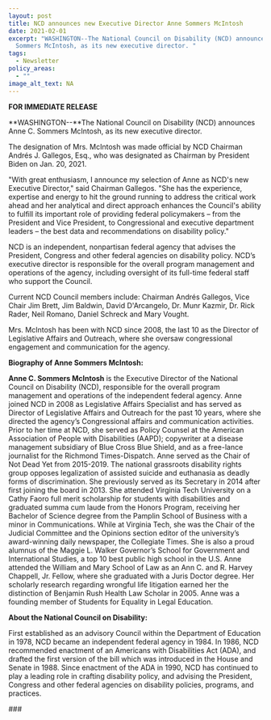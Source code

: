 ```yaml
---
layout: post
title: NCD announces new Executive Director Anne Sommers McIntosh
date: 2021-02-01
excerpt: "WASHINGTON--The National Council on Disability (NCD) announces Anne C.
  Sommers McIntosh, as its new executive director. "
tags:
  - Newsletter
policy_areas:
  - ""
image_alt_text: NA
---
```


**FOR IMMEDIATE RELEASE**

**WASHINGTON--**The National Council on Disability (NCD) announces Anne C. Sommers McIntosh, as its new executive director.

The designation of Mrs. McIntosh was made official by NCD Chairman Andrés J. Gallegos, Esq., who was designated as Chairman by President Biden on Jan. 20, 2021.

"With great enthusiasm, I announce my selection of Anne as NCD's new Executive Director," said Chairman Gallegos. "She has the experience, expertise and energy to hit the ground running to address the critical work ahead and her analytical and direct approach enhances the Council's ability to fulfill its important role of providing federal policymakers – from the President and Vice President, to Congressional and executive department leaders – the best data and recommendations on disability policy."

NCD is an independent, nonpartisan federal agency that advises the President, Congress and other federal agencies on disability policy. NCD’s executive director is responsible for the overall program management and operations of the agency, including oversight of its full-time federal staff who support the Council.

Current NCD Council members include: Chairman Andrés Gallegos, Vice Chair Jim Brett, Jim Baldwin, David D'Arcangelo, Dr. Munr Kazmir, Dr. Rick Rader, Neil Romano, Daniel Schreck and Mary Vought.

Mrs. McIntosh has been with NCD since 2008, the last 10 as the Director of Legislative Affairs and Outreach, where she oversaw congressional engagement and communication for the agency.

**Biography of Anne Sommers McIntosh:**

**Anne C. Sommers McIntosh** is the Executive Director of the National Council on Disability (NCD), responsible for the overall program management and operations of the independent federal agency. Anne joined NCD in 2008 as Legislative Affairs Specialist and has served as Director of Legislative Affairs and Outreach for the past 10 years, where she directed the agency’s Congressional affairs and communication activities. Prior to her time at NCD, she served as Policy Counsel at the American Association of People with Disabilities (AAPD); copywriter at a disease management subsidiary of Blue Cross Blue Shield, and as a free-lance journalist for the Richmond Times-Dispatch. Anne served as the Chair of Not Dead Yet from 2015-2019. The national grassroots disability rights group opposes legalization of assisted suicide and euthanasia as deadly forms of discrimination. She previously served as its Secretary in 2014 after first joining the board in 2013. She attended Virginia Tech University on a Cathy Faoro full merit scholarship for students with disabilities and graduated summa cum laude from the Honors Program, receiving her Bachelor of Science degree from the Pamplin School of Business with a minor in Communications. While at Virginia Tech, she was the Chair of the Judicial Committee and the Opinions section editor of the university’s award-winning daily newspaper, the Collegiate Times. She is also a proud alumnus of the Maggie L. Walker Governor’s School for Government and International Studies, a top 10 best public high school in the U.S. Anne attended the William and Mary School of Law as an Ann C. and R. Harvey Chappell, Jr. Fellow, where she graduated with a Juris Doctor degree. Her scholarly research regarding wrongful life litigation earned her the distinction of Benjamin Rush Health Law Scholar in 2005. Anne was a founding member of Students for Equality in Legal Education.

**About the National Council on Disability:**

First established as an advisory Council within the Department of Education in 1978, NCD became an independent federal agency in 1984. In 1986, NCD recommended enactment of an Americans with Disabilities Act (ADA), and drafted the first version of the bill which was introduced in the House and Senate in 1988. Since enactment of the ADA in 1990, NCD has continued to play a leading role in crafting disability policy, and advising the President, Congress and other federal agencies on disability policies, programs, and practices.

\###
